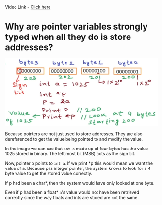 Video Link - [Click here](https://youtu.be/zuegQmMdy8M?si=rtJyKhy0SmlCbt_r)

# Why are pointer variables strongly typed when all they do is store addresses?

![](/pointers_in_cpp/images/1_generic_ptr_type_vs_strongly_typed_ptr.png)

Because pointers are not just used to store addresses. They are also dereferenced to get the value being pointed to and modify the value. 

In the image we can see that ```int a``` made up of four bytes has the value 1025 stored in binary. The left most bit (MSB) acts as the sign bit. 

Now, pointer p points to ```int a```. If we print *p this would mean we want the value of a. Because p is integer pointer, the system knows to look for a 4 byte value to get the stored value correctly. 

If p had been a char*, then the system would have only looked at one byte. 

Even if p had been a float* ```a```'s value would not have been retrieved correctly since the way floats and ints are stored are not the same. 

